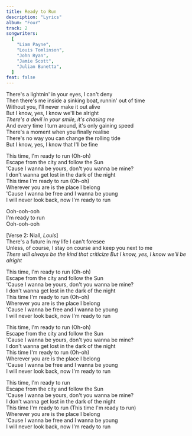 ```yaml
---
title: Ready to Run
description: "Lyrics"
album: "Four"
track: 2
songwriters:
  [
    "Liam Payne",
    "Louis Tomlinson",
    "John Ryan",
    "Jamie Scott",
    "Julian Bunetta",
  ]
feat: false
---
```


<p className="verse-one harry">
There's a lightnin' in your eyes, I can't deny <br />
Then there's me inside a sinking boat, runnin' out of time <br />
Without you, I'll never make it out alive <br />
But I know, yes, I know we'll be alright <br />
<em>There's a devil in your smile, it's chasing me</em> <br />
And every time I turn around, it's only gaining speed <br />
There's a moment when you finally realise <br />
There's no way you can change the rolling tide <br />
But I know, yes, I know that I'll be fine <br />
</p>

<p className="chorus all">
This time, I'm ready to run (Oh-oh) <br />
Escape from the city and follow the Sun <br />
'Cause I wanna be yours, don't you wanna be mine? <br />
I don't wanna get lost in the dark of the night <br />
This time I'm ready to run (Oh-oh) <br />
Wherever you are is the place I belong <br />
'Cause I wanna be free and I wanna be young <br />
I will never look back, now I'm ready to run <br />
</p>

<p className="post-chorus all">
Ooh-ooh-ooh <br />
I'm ready to run <br />
Ooh-ooh-ooh <br />
</p>

<p className="verse-two">
[Verse 2: Niall, <em>Louis</em>] <br />
There's a future in my life I can't foresee <br />
Unless, of course, I stay on course and keep you next to me <br />
<em>There will always be the kind that criticize
But I know, yes, I know we'll be alright</em> <br />
</p>
<p className="chorus all">
This time, I'm ready to run (Oh-oh) <br />
Escape from the city and follow the Sun <br />
'Cause I wanna be yours, don't you wanna be mine?<br />
I don't wanna get lost in the dark of the night <br />
This time I'm ready to run (Oh-oh) <br />
Wherever you are is the place I belong <br />
'Cause I wanna be free and I wanna be young <br />
I will never look back, now I'm ready to run <br />
</p>
<p className="bridge all">
This time, I'm ready to run (Oh-oh) <br />
Escape from the city and follow the Sun <br />
'Cause I wanna be yours, don't you wanna be mine? <br />
I don't wanna get lost in the dark of the night <br />
This time I'm ready to run (Oh-oh) <br />
Wherever you are is the place I belong <br />
'Cause I wanna be free and I wanna be young <br />
I will never look back, now I'm ready to run <br />
</p>

<p className="chorus all">
This time, I'm ready to run <br />
Escape from the city and follow the Sun <br />
'Cause I wanna be yours, don't you wanna be mine? <br />
I don't wanna get lost in the dark of the night <br />
This time I'm ready to run (This time I'm ready to run) <br />
Wherever you are is the place I belong <br />
'Cause I wanna be free and I wanna be young <br />
I will never look back, now I'm ready to run <br />
</p>
